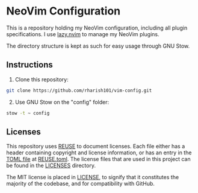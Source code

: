 <!--
SPDX-FileCopyrightText: 2019 Harish Rajagopal <harish.rajagopals@gmail.com>

SPDX-License-Identifier: MIT
-->

# NeoVim Configuration

This is a repository holding my NeoVim configuration, including all plugin specifications.
I use [lazy.nvim](https://lazy.folke.io/) to manage my NeoVim plugins.

The directory structure is kept as such for easy usage through GNU Stow.

## Instructions

1. Clone this repository:
```sh
git clone https://github.com/rharish101/vim-config.git
```
2. Use GNU Stow on the "config" folder:
```sh
stow -t ~ config
```

## Licenses
This repository uses [REUSE](https://reuse.software/) to document licenses.
Each file either has a header containing copyright and license information, or has an entry in the [TOML file](https://reuse.software/spec-3.3/#reusetoml) at [REUSE.toml](./REUSE.toml).
The license files that are used in this project can be found in the [LICENSES](./LICENSES) directory.

The MIT license is placed in [LICENSE](./LICENSE), to signify that it constitutes the majority of the codebase, and for compatibility with GitHub.
